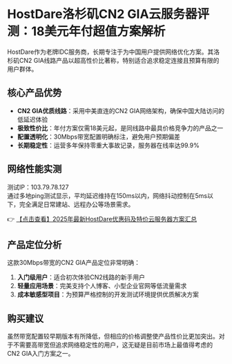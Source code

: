 # HostDare洛杉矶CN2 GIA云服务器评测：18美元年付超值方案解析

HostDare作为老牌IDC服务商，长期专注于为中国用户提供网络优化方案。其洛杉矶CN2 GIA线路产品以超高性价比著称，特别适合追求稳定连接且预算有限的用户群体。

## 核心产品优势

- **CN2 GIA优质线路**：采用中美直连的CN2 GIA网络架构，确保中国大陆访问的低延迟体验
- **极致性价比**：年付方案仅需18美元起，是同线路中最具价格竞争力的产品之一
- **配置透明化**：30Mbps带宽配置明确标注，避免用户预期偏差
- **长期稳定性**：运营多年保持零重大事故记录，服务器在线率达99.9%

## 网络性能实测

测试IP：103.79.78.127  
通过多地ping测试显示，平均延迟维持在150ms以内，网络抖动控制在5ms以下，完全满足日常建站、远程办公等场景需求。

👉 [【点击查看】2025年最新HostDare优惠码及特价云服务器方案汇总](https://bit.ly/hostdare)

## 产品定位分析

这款30Mbps带宽的CN2 GIA产品定位非常明确：
1. **入门级用户**：适合初次体验CN2线路的新手用户
2. **轻量应用场景**：完美支持个人博客、小型企业官网等低流量需求
3. **成本敏感型项目**：为预算严格控制的开发测试环境提供优质解决方案

## 购买建议

虽然带宽配置较早期版本有所降低，但相应的价格调整使产品性价比更加突出。对于不需要高带宽但追求网络稳定性的用户，这无疑是目前市场上最值得考虑的CN2 GIA入门方案之一。